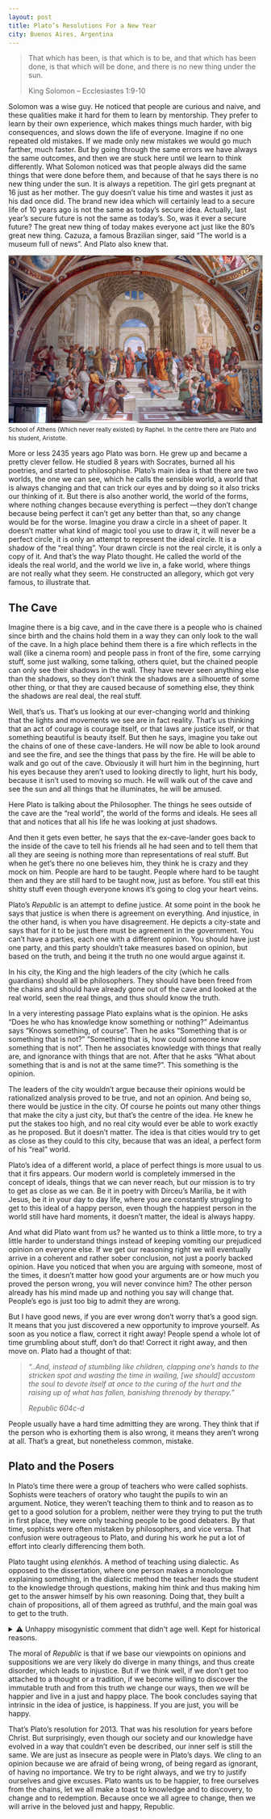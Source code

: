 ```yaml
---
layout: post
title: Plato’s Resolutions For a New Year
city: Buenos Aires, Argentina
---
```


> That which has been, is that which is to be, and that which has been done, is that which will be done, and there is no new thing under the sun.
>
> King Solomon – Ecclesiastes 1:9-10

Solomon was a wise guy. He noticed that people are curious and naive, and these qualities make it hard for them to learn by mentorship. They prefer to learn by their own experience, which makes things much harder, with big consequences, and slows down the life of everyone. Imagine if no one repeated old mistakes. If we made only new mistakes we would go much farther, much faster. But by going through the same errors we have always the same outcomes, and then we are stuck here until we learn to think differently. What Solomon noticed was that people always did the same things that were done before them, and because of that he says there is no new thing under the sun. It is always a repetition. The girl gets pregnant at 16 just as her mother. The guy doesn’t value his time and wastes it just as his dad once did. The brand new idea which will certainly lead to a secure life of 10 years ago is not the same as today’s secure idea. Actually, last year’s secure future is not the same as today’s. So, was it ever a secure future? The great new thing of today makes everyone act just like the 80’s great new thing. Cazuza, a famous Brazilian singer, said “The world is a museum full of news”. And Plato also knew that.

![School of Athens (Which never really existed) by Raphel. In the centre there are Plato and his student, Aristotle.](/images/2012-12-29-school-of-athens.jpg)
<small>School of Athens (Which never really existed) by Raphel. In the centre there are Plato and his student, Aristotle.</small>

More or less 2435 years ago Plato was born. He grew up and became a pretty clever fellow. He studied 8 years with Socrates, burned all his poetries, and started to philosophise. Plato’s main idea is that there are two worlds, the one we can see, which he calls the sensible world, a world that is always changing and that can trick our eyes and by doing so it also tricks our thinking of it. But there is also another world, the world of the forms, where nothing changes because everything is perfect —they don’t change because being perfect it can’t get any better than that, so any change would be for the worse. Imagine you draw a circle in a sheet of paper. It doesn’t matter what kind of magic tool you use to draw it, it will never be a perfect circle, it is only an attempt to represent the ideal circle. It is a shadow of the “real thing”. Your drawn circle is not the real circle, it is only a copy of it. And that’s the way Plato thought. He called the world of the ideals the real world, and the world we live in, a fake world, where things are not really what they seem. He constructed an allegory, which got very famous, to illustrate that.

## The Cave

Imagine there is a big cave, and in the cave there is a people who is chained since birth and the chains hold them in a way they can only look to the wall of the cave. In a high place behind them there is a fire which reflects in the wall (like a cinema room) and people pass in front of the fire, some carrying stuff, some just walking, some talking, others quiet, but the chained people can only see their shadows in the wall. They have never seen anything else than the shadows, so they don’t think the shadows are a silhouette of some other thing, or that they are caused because of something else, they think the shadows are real deal, the real stuff.

Well, that’s us. That’s us looking at our ever-changing world and thinking that the lights and movements we see are in fact reality. That’s us thinking that an act of courage is courage itself, or that laws are justice itself, or that something beautiful is beauty itself. But then he says, imagine you take out the chains of one of these cave-landers. He will now be able to look around and see the fire, and see the things that pass by the fire. He will be able to walk and go out of the cave. Obviously it will hurt him in the beginning, hurt his eyes because they aren’t used to looking directly to light, hurt his body, because it isn’t used to moving so much. He will walk out of the cave and see the sun and all things that he illuminates, he will be amused.

Here Plato is talking about the Philosopher. The things he sees outside of the cave are the “real world”, the world of the forms and ideals. He sees all that and notices that all his life he was looking at just shadows.

And then it gets even better, he says that the ex-cave-lander goes back to the inside of the cave to tell his friends all he had seen and to tell them that all they are seeing is nothing more than representations of real stuff. But when he get’s there no one believes him, they think he is crazy and they mock on him. People are hard to be taught. People where hard to be taught then and they are still hard to be taught now, just as before. You still eat this shitty stuff even though everyone knows it’s going to clog your heart veins.

Plato’s _Republic_ is an attempt to define justice. At some point in the book he says that justice is when there is agreement on everything. And injustice, in the other hand, is when you have disagreement. He depicts a city-state and says that for it to be just there must be agreement in the government. You can’t have a parties, each one with a different opinion. You should have just one party, and this party shouldn’t take measures based on opinion, but based on the truth, and being it the truth no one would argue against it.

In his city, the King and the high leaders of the city (which he calls guardians) should all be philosophers. They should have been freed from the chains and should have already gone out of the cave and looked at the real world, seen the real things, and thus should know the truth.

In a very interesting passage Plato explains what is the opinion. He asks “Does he who has knowledge know something or nothing?” Adeimantus says “Knows something, of course”. Then he asks “Something that is or something that is not?” “Something that is, how could someone know something that is not”. Then he associates knowledge with things that really are, and ignorance with things that are not. After that he asks “What about something that is and is not at the same time?”. This something is the opinion.

The leaders of the city wouldn’t argue because their opinions would be rationalized analysis proved to be true, and not an opinion. And being so, there would be justice in the city. Of course he points out many other things that make the city a just city, but that’s the centre of the idea. He knew he put the stakes too high, and no real city would ever be able to work exactly as he proposed. But it doesn’t matter. The idea is that cities would try to get as close as they could to this city, because that was an ideal, a perfect form of his “real” world.

Plato’s idea of a different world, a place of perfect things is more usual to us that it firs appears. Our modern world is completely immersed in the concept of ideals, things that we can never reach, but our mission is to try to get as close as we can. Be it in poetry with Dirceu’s Marilia, be it with Jesus, be it in your day to day life, where you are constantly struggling to get to this ideal of a happy person, even though the happiest person in the world still have hard moments, it doesn’t matter, the ideal is always happy.

And what did Plato want from us? he wanted us to think a little more, to try a little harder to understand things instead of keeping vomiting our prejudiced opinion on everyone else. If we get our reasoning right we will eventually arrive in a coherent and rather sober conclusion, not just a poorly backed opinion. Have you noticed that when you are arguing with someone, most of the times, it doesn’t matter how good your arguments are or how much you proved the person wrong, you will never convince him? The other person already has his mind made up and nothing you say will change that. People’s ego is just too big to admit they are wrong.

But I have good news, if you are ever wrong don’t worry that’s a good sign. It means that you just discovered a new opportunity to improve yourself. As soon as you notice a flaw, correct it right away! People spend a whole lot of time grumbling about stuff, don’t do that! Correct it right away, and then move on. Plato had a thought of that:

> _“..And, instead of stumbling like children, clapping one’s hands to the stricken spot and wasting the time in wailing, \[we should\] accustom the soul to devote itself at once to the curing of the hurt and the raising up of what has fallen, banishing threnody by therapy.”_
>
> _Republic 604c-d_

People usually have a hard time admitting they are wrong. They think that if the person who is exhorting them is also wrong, it means they aren’t wrong at all. That’s a great, but nonetheless common, mistake.

## Plato and the Posers

In Plato’s time there were a group of teachers who were called sophists. Sophists were teachers of oratory who taught the pupils to win an argument. Notice, they weren’t teaching them to think and to reason as to get to a good solution for a problem, neither were they trying to put the truth in first place, they were only teaching people to be good debaters. By that time, sophists were often mistaken by philosophers, and vice versa. That confusion were outrageous to Plato, and during his work he put a lot of effort into clearly differencing them both.

Plato taught using _elenkhós._ A method of teaching using dialectic. As opposed to the dissertation, where one person makes a monologue explaining something, in the dialectic method the teacher leads the student to the knowledge through questions, making him think and thus making him get to the answer himself by his own reasoning. Doing that, they built a chain of propositions, all of them agreed as truthful, and the main goal was to get to the truth.

<details>
    <summary>⚠️  Unhappy misogynistic comment that didn't age well. Kept for historical reasons.</summary>
    <img alt="Scene from Everybody Hates Chris where his mother tells him off" src="/images/2012-12-29-chris.jpg" style="display: block;"/>
    <small>I think women are kind of sophists too. It doesn’t matter how good is your argument, they always win.</small>
</details>

The moral of _Republic_ is that if we base our viewpoints on opinions and suppositions we are very likely do diverge in many things, and thus create disorder, which leads to injustice. But if we think well, if we don’t get too attached to a thought or a tradition, if we become willing to discover the immutable truth and from this truth we change our ways, then we will be happier and live in a just and happy place. The book concludes saying that intrinsic in the idea of justice, is happiness. If you are just, you will be happy.

That’s Plato’s resolution for 2013. That was his resolution for years before Christ. But surprisingly, even though our society and our knowledge have evolved in a way that couldn’t even be described, our inner self is still the same. We are just as insecure as people were in Plato’s days. We cling to an opinion because we are afraid of being wrong, of being regard as ignorant, of having no importance. We try to be right always, and we try to justify ourselves and give excuses. Plato wants us to be happier, to free ourselves from the chains, let we all make a toast to knowledge and to discovery, to change and to redemption. Because once we all agree to change, then we will arrive in the beloved just and happy, Republic.
